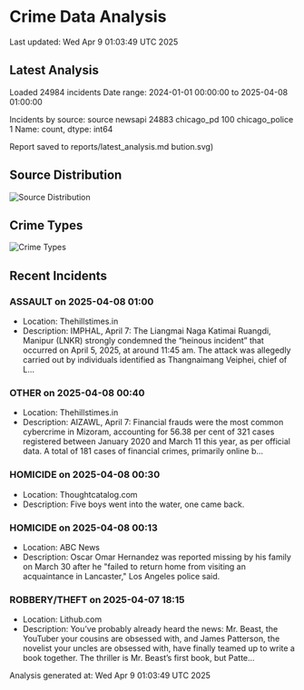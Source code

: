 # Crime Data Analysis
Last updated: Wed Apr  9 01:03:49 UTC 2025

## Latest Analysis

Loaded 24984 incidents
Date range: 2024-01-01 00:00:00 to 2025-04-08 01:00:00

Incidents by source:
source
newsapi           24883
chicago_pd          100
chicago_police        1
Name: count, dtype: int64

Report saved to reports/latest_analysis.md
bution.svg)

## Source Distribution
![Source Distribution](images/source_distribution.svg)

## Crime Types
![Crime Types](images/crime_types.svg)

## Recent Incidents

### ASSAULT on 2025-04-08 01:00
- Location: Thehillstimes.in
- Description: IMPHAL, April 7: The Liangmai Naga Katimai Ruangdi, Manipur (LNKR) strongly condemned the “heinous incident” that occurred on April 5, 2025, at around 11:45 am. The attack was allegedly carried out by individuals identified as Thangnaimang Veiphei, chief of L…


### OTHER on 2025-04-08 00:40
- Location: Thehillstimes.in
- Description: AIZAWL, April 7: Financial frauds were the most common cybercrime in Mizoram, accounting for 56.38 per cent of 321 cases registered between January 2020 and March 11 this year, as per official data. A total of 181 cases of financial crimes, primarily online b…


### HOMICIDE on 2025-04-08 00:30
- Location: Thoughtcatalog.com
- Description: Five boys went into the water, one came back.


### HOMICIDE on 2025-04-08 00:13
- Location: ABC News
- Description: Oscar Omar Hernandez was reported missing by his family on March 30 after he "failed to return home from visiting an acquaintance in Lancaster," Los Angeles police said.


### ROBBERY/THEFT on 2025-04-07 18:15
- Location: Lithub.com
- Description: You’ve probably already heard the news: Mr. Beast, the YouTuber your cousins are obsessed with, and James Patterson, the novelist your uncles are obsessed with, have finally teamed up to write a book together. The thriller is Mr. Beast’s first book, but Patte…

Analysis generated at: Wed Apr  9 01:03:49 UTC 2025
